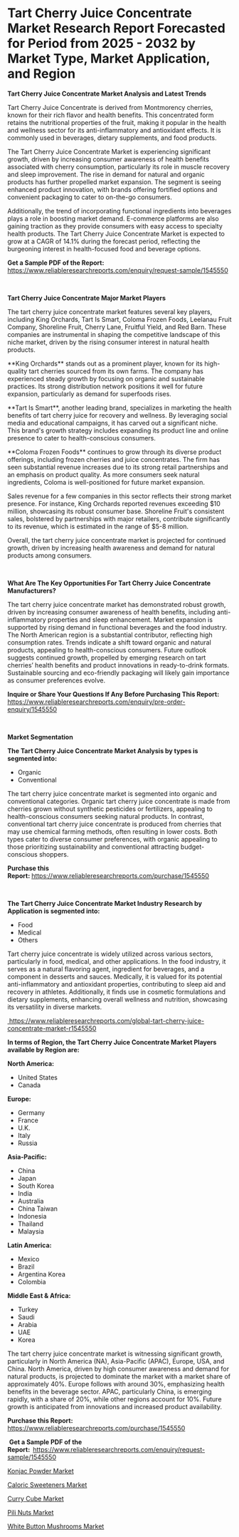<p><h1>Tart Cherry Juice Concentrate Market Research Report Forecasted for Period from 2025 -  2032 by Market Type, Market Application, and Region</h1></p><p><strong>Tart Cherry Juice Concentrate Market Analysis and Latest Trends</strong></p>
<p><p>Tart Cherry Juice Concentrate is derived from Montmorency cherries, known for their rich flavor and health benefits. This concentrated form retains the nutritional properties of the fruit, making it popular in the health and wellness sector for its anti-inflammatory and antioxidant effects. It is commonly used in beverages, dietary supplements, and food products.</p><p>The Tart Cherry Juice Concentrate Market is experiencing significant growth, driven by increasing consumer awareness of health benefits associated with cherry consumption, particularly its role in muscle recovery and sleep improvement. The rise in demand for natural and organic products has further propelled market expansion. The segment is seeing enhanced product innovation, with brands offering fortified options and convenient packaging to cater to on-the-go consumers.</p><p>Additionally, the trend of incorporating functional ingredients into beverages plays a role in boosting market demand. E-commerce platforms are also gaining traction as they provide consumers with easy access to specialty health products. The Tart Cherry Juice Concentrate Market is expected to grow at a CAGR of 14.1% during the forecast period, reflecting the burgeoning interest in health-focused food and beverage options.</p></p>
<p><strong>Get a Sample PDF of the Report:&nbsp;</strong> <a href="https://www.reliableresearchreports.com/enquiry/request-sample/1545550?utm_campaign=13&utm_medium=2&utm_source=Github&utm_content=ia&utm_term=07042025&utm_id=tart-cherry-juice-concentrate">https://www.reliableresearchreports.com/enquiry/request-sample/1545550</a></p>
<p>&nbsp;</p>
<p><strong>Tart Cherry Juice Concentrate Major Market Players</strong></p>
<p><p>The tart cherry juice concentrate market features several key players, including King Orchards, Tart Is Smart, Coloma Frozen Foods, Leelanau Fruit Company, Shoreline Fruit, Cherry Lane, Fruitful Yield, and Red Barn. These companies are instrumental in shaping the competitive landscape of this niche market, driven by the rising consumer interest in natural health products.</p><p>**King Orchards** stands out as a prominent player, known for its high-quality tart cherries sourced from its own farms. The company has experienced steady growth by focusing on organic and sustainable practices. Its strong distribution network positions it well for future expansion, particularly as demand for superfoods rises.</p><p>**Tart Is Smart**, another leading brand, specializes in marketing the health benefits of tart cherry juice for recovery and wellness. By leveraging social media and educational campaigns, it has carved out a significant niche. This brand's growth strategy includes expanding its product line and online presence to cater to health-conscious consumers.</p><p>**Coloma Frozen Foods** continues to grow through its diverse product offerings, including frozen cherries and juice concentrates. The firm has seen substantial revenue increases due to its strong retail partnerships and an emphasis on product quality. As more consumers seek natural ingredients, Coloma is well-positioned for future market expansion.</p><p>Sales revenue for a few companies in this sector reflects their strong market presence. For instance, King Orchards reported revenues exceeding $10 million, showcasing its robust consumer base. Shoreline Fruit's consistent sales, bolstered by partnerships with major retailers, contribute significantly to its revenue, which is estimated in the range of $5-8 million.</p><p>Overall, the tart cherry juice concentrate market is projected for continued growth, driven by increasing health awareness and demand for natural products among consumers.</p></p>
<p>&nbsp;</p>
<p><strong>What Are The Key Opportunities For Tart Cherry Juice Concentrate Manufacturers?</strong></p>
<p><p>The tart cherry juice concentrate market has demonstrated robust growth, driven by increasing consumer awareness of health benefits, including anti-inflammatory properties and sleep enhancement. Market expansion is supported by rising demand in functional beverages and the food industry. The North American region is a substantial contributor, reflecting high consumption rates. Trends indicate a shift toward organic and natural products, appealing to health-conscious consumers. Future outlook suggests continued growth, propelled by emerging research on tart cherries’ health benefits and product innovations in ready-to-drink formats. Sustainable sourcing and eco-friendly packaging will likely gain importance as consumer preferences evolve.</p></p>
<p><strong>Inquire or Share Your Questions If Any Before Purchasing This Report:</strong> <a href="https://www.reliableresearchreports.com/enquiry/pre-order-enquiry/1545550?utm_campaign=13&utm_medium=2&utm_source=Github&utm_content=ia&utm_term=07042025&utm_id=tart-cherry-juice-concentrate">https://www.reliableresearchreports.com/enquiry/pre-order-enquiry/1545550</a></p>
<p>&nbsp;</p>
<p><strong>Market Segmentation</strong></p>
<p><strong>The Tart Cherry Juice Concentrate Market Analysis by types is segmented into:</strong></p>
<p><ul><li>Organic</li><li>Conventional</li></ul></p>
<p><p>The tart cherry juice concentrate market is segmented into organic and conventional categories. Organic tart cherry juice concentrate is made from cherries grown without synthetic pesticides or fertilizers, appealing to health-conscious consumers seeking natural products. In contrast, conventional tart cherry juice concentrate is produced from cherries that may use chemical farming methods, often resulting in lower costs. Both types cater to diverse consumer preferences, with organic appealing to those prioritizing sustainability and conventional attracting budget-conscious shoppers.</p></p>
<p><strong>Purchase this Report:&nbsp;</strong><a href="https://www.reliableresearchreports.com/purchase/1545550?utm_campaign=13&utm_medium=2&utm_source=Github&utm_content=ia&utm_term=07042025&utm_id=tart-cherry-juice-concentrate">https://www.reliableresearchreports.com/purchase/1545550</a></p>
<p>&nbsp;</p>
<p><strong>The Tart Cherry Juice Concentrate Market Industry Research by Application is segmented into:</strong></p>
<p><ul><li>Food</li><li>Medical</li><li>Others</li></ul></p>
<p><p>Tart cherry juice concentrate is widely utilized across various sectors, particularly in food, medical, and other applications. In the food industry, it serves as a natural flavoring agent, ingredient for beverages, and a component in desserts and sauces. Medically, it is valued for its potential anti-inflammatory and antioxidant properties, contributing to sleep aid and recovery in athletes. Additionally, it finds use in cosmetic formulations and dietary supplements, enhancing overall wellness and nutrition, showcasing its versatility in diverse markets.</p></p>
<p><a href="https://www.reliableresearchreports.com/global-tart-cherry-juice-concentrate-market-r1545550?utm_campaign=13&utm_medium=2&utm_source=Github&utm_content=ia&utm_term=07042025&utm_id=tart-cherry-juice-concentrate">&nbsp;https://www.reliableresearchreports.com/global-tart-cherry-juice-concentrate-market-r1545550</a></p>
<p><strong>In terms of Region, the Tart Cherry Juice Concentrate Market Players available by Region are:</strong></p>
<p>
    <p> <strong> North America: </strong>
        <ul>
            <li>United States</li>
            <li>Canada</li>
        </ul>
        </p> 
    <p> <strong> Europe: </strong>
        <ul>
            <li>Germany</li>
            <li>France</li>
            <li>U.K.</li>
            <li>Italy</li>
            <li>Russia</li>
        </ul>
        </p> 
    <p> <strong> Asia-Pacific: </strong>
        <ul>
            <li>China</li>
            <li>Japan</li>
            <li>South Korea</li>
            <li>India</li>
            <li>Australia</li>
            <li>China Taiwan</li>
            <li>Indonesia</li>
            <li>Thailand</li>
            <li>Malaysia</li>
        </ul>
        </p> 
    <p> <strong> Latin America: </strong>
        <ul>
            <li>Mexico</li>
            <li>Brazil</li>
            <li>Argentina Korea</li>
            <li>Colombia</li>
        </ul>
        </p> 
    <p> <strong> Middle East & Africa: </strong>
        <ul>
            <li>Turkey</li>
            <li>Saudi</li>
            <li>Arabia</li>
            <li>UAE</li>
            <li>Korea</li>
        </ul>
    </p>
    </p>
<p><p>The tart cherry juice concentrate market is witnessing significant growth, particularly in North America (NA), Asia-Pacific (APAC), Europe, USA, and China. North America, driven by high consumer awareness and demand for natural products, is projected to dominate the market with a market share of approximately 40%. Europe follows with around 30%, emphasizing health benefits in the beverage sector. APAC, particularly China, is emerging rapidly, with a share of 20%, while other regions account for 10%. Future growth is anticipated from innovations and increased product availability.</p></p>
<p><strong>Purchase this Report: </strong><a href="https://www.reliableresearchreports.com/purchase/1545550?utm_campaign=13&utm_medium=2&utm_source=Github&utm_content=ia&utm_term=07042025&utm_id=tart-cherry-juice-concentrate">https://www.reliableresearchreports.com/purchase/1545550</a></p>
<p>&nbsp;<strong>Get a Sample PDF of the Report:&nbsp;&nbsp;</strong><a href="https://www.reliableresearchreports.com/enquiry/request-sample/1545550?utm_campaign=13&utm_medium=2&utm_source=Github&utm_content=ia&utm_term=07042025&utm_id=tart-cherry-juice-concentrate">https://www.reliableresearchreports.com/enquiry/request-sample/1545550</a></p>
<p><strong></strong></p>
<p><p><a href="https://github.com/zhininzacher/Market-Research-Report-List-1/blob/main/konjac-powder-market.md?utm_campaign=13&utm_medium=2&utm_source=Github&utm_content=ia&utm_term=07042025&utm_id=tart-cherry-juice-concentrate">Konjac Powder Market</a></p><p><a href="https://github.com/sgroitrieu7f/Market-Research-Report-List-1/blob/main/caloric-sweeteners-market.md?utm_campaign=13&utm_medium=2&utm_source=Github&utm_content=ia&utm_term=07042025&utm_id=tart-cherry-juice-concentrate">Caloric Sweeteners Market</a></p><p><a href="https://github.com/welidaeisya/Market-Research-Report-List-1/blob/main/curry-cube-market.md?utm_campaign=13&utm_medium=2&utm_source=Github&utm_content=ia&utm_term=07042025&utm_id=tart-cherry-juice-concentrate">Curry Cube Market</a></p><p><a href="https://github.com/anesimazikpd/Market-Research-Report-List-1/blob/main/pili-nuts-market.md?utm_campaign=13&utm_medium=2&utm_source=Github&utm_content=ia&utm_term=07042025&utm_id=tart-cherry-juice-concentrate">Pili Nuts Market</a></p><p><a href="https://github.com/donsonjupa/Market-Research-Report-List-1/blob/main/white-button-mushrooms-market.md?utm_campaign=13&utm_medium=2&utm_source=Github&utm_content=ia&utm_term=07042025&utm_id=tart-cherry-juice-concentrate">White Button Mushrooms Market</a></p></p>